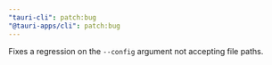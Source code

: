 ```yaml
---
"tauri-cli": patch:bug
"@tauri-apps/cli": patch:bug
---
```


Fixes a regression on the `--config` argument not accepting file paths.
